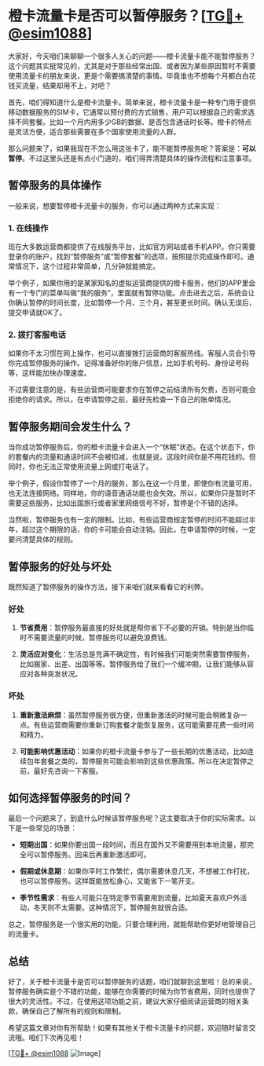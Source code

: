 # 橙卡流量卡是否可以暂停服务？[[TG💪+ @esim1088](https://t.me/s/esim1088)]

大家好，今天咱们来聊聊一个很多人关心的问题——橙卡流量卡能不能暂停服务？这个问题其实挺常见的，尤其是对于那些经常出国、或者因为某些原因暂时不需要使用流量卡的朋友来说，更是个需要搞清楚的事情。毕竟谁也不想每个月都白白花钱买流量，结果却用不上，对吧？

首先，咱们得知道什么是橙卡流量卡。简单来说，橙卡流量卡是一种专门用于提供移动数据服务的SIM卡，它通常以预付费的方式销售，用户可以根据自己的需求选择不同套餐。比如一个月内用多少GB的数据、是否包含通话时长等。橙卡的特点是灵活方便，适合那些需要在多个国家使用流量的人群。

那么问题来了，如果我现在不怎么用这张卡了，能不能暂停服务呢？答案是：**可以暂停**。不过这里头还是有点小门道的，咱们得弄清楚具体的操作流程和注意事项。

## 暂停服务的具体操作

一般来说，想要暂停橙卡流量卡的服务，你可以通过两种方式来实现：

### 1. 在线操作

现在大多数运营商都提供了在线服务平台，比如官方网站或者手机APP。你只需要登录你的账户，找到“暂停服务”或“暂停套餐”的选项，按照提示完成操作即可。通常情况下，这个过程非常简单，几分钟就能搞定。

举个例子，如果你用的是某家知名的虚拟运营商提供的橙卡服务，他们的APP里会有一个专门的菜单叫做“我的服务”，里面就有暂停功能。点击进去之后，系统会让你确认暂停的时间长度，比如暂停一个月、三个月，甚至更长时间。确认无误后，提交申请就OK了。

### 2. 拨打客服电话

如果你不太习惯在网上操作，也可以直接拨打运营商的客服热线。客服人员会引导你完成暂停服务的操作。记得准备好你的账户信息，比如手机号码、身份证号码等，这样能加快办理速度。

不过需要注意的是，有些运营商可能要求你在暂停之前结清所有欠费，否则可能会拒绝你的请求。所以，在申请暂停之前，最好先检查一下自己的账单情况。

## 暂停服务期间会发生什么？

当你成功暂停服务后，你的橙卡流量卡会进入一个“休眠”状态。在这个状态下，你的套餐内的流量和通话时间不会被扣减，也就是说，这段时间你是不用花钱的。但同时，你也无法正常使用流量上网或打电话了。

举个例子，假设你暂停了一个月的服务，那么在这一个月里，即使你有流量可用，也无法连接网络。同样地，你的语音通话功能也会失效。所以，如果你只是暂时不需要这些服务，比如出国旅行或者家里网络信号不好，暂停是个不错的选择。

当然啦，暂停服务也有一定的限制。比如，有些运营商规定暂停的时间不能超过半年，超过这个期限的话，你的卡可能会自动注销。因此，在申请暂停的时候，一定要问清楚具体的规则。

## 暂停服务的好处与坏处

既然知道了暂停服务的操作方法，接下来咱们就来看看它的利弊。

### 好处

1. **节省费用**：暂停服务最直接的好处就是帮你省下不必要的开销。特别是当你临时不需要流量的时候，暂停服务可以避免浪费钱。
   
2. **灵活应对变化**：生活总是充满不确定性，有时候我们可能突然需要暂停服务，比如搬家、出差、出国等等。暂停服务给了我们一个缓冲期，让我们能够从容应对各种突发状况。

### 坏处

1. **重新激活麻烦**：虽然暂停服务很方便，但重新激活的时候可能会稍微复杂一点。有些运营商需要你重新订购套餐才能恢复服务，这可能需要花费一些时间和精力。

2. **可能影响优惠活动**：如果你的橙卡流量卡参与了一些长期的优惠活动，比如连续包年套餐之类的，暂停服务可能会影响到这些优惠政策。所以在决定暂停之前，最好先咨询一下客服。

## 如何选择暂停服务的时间？

最后一个问题来了，到底什么时候该暂停服务呢？这主要取决于你的实际需求。以下是一些常见的场景：

- **短期出国**：如果你要出国一段时间，而且在国外又不需要用到本地流量，那完全可以暂停服务。回来后再重新激活即可。

- **假期或休息期**：如果你平时工作繁忙，偶尔需要休息几天，不想被工作打扰，也可以暂停服务。这样既能放松身心，又能省下一笔开支。

- **季节性需求**：有些人可能只在特定季节需要用到流量，比如夏天喜欢户外活动，冬天则不太需要。这种情况下，暂停服务就很合适。

总之，暂停服务是一个很实用的功能，只要合理利用，就能帮助你更好地管理自己的流量卡。

## 总结

好了，关于橙卡流量卡是否可以暂停服务的话题，咱们就聊到这里啦！总的来说，暂停服务确实是个不错的功能，能够在你需要的时候为你节省费用，同时也提供了很大的灵活性。不过，在使用这项功能之前，建议大家仔细阅读运营商的相关条款，确保自己了解所有的规则和限制。

希望这篇文章对你有所帮助！如果有其他关于橙卡流量卡的问题，欢迎随时留言交流哦。咱们下次再见啦！

[[TG💪+ @esim1088](https://t.me/s/esim1088) ![Image](https://i.postimg.cc/4NQfJmqS/Snipaste-2025-05-13-00-14-12.png)]